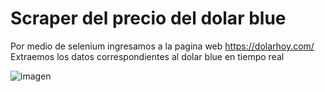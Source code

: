 # Scraper del precio del dolar blue
Por medio de selenium ingresamos a la pagina web https://dolarhoy.com/  
Extraemos los datos correspondientes al dolar blue en tiempo real  
  
  ![imagen](https://user-images.githubusercontent.com/82919404/231871759-ad807ca1-c938-4b1f-a95e-9c677f2f097a.png)

